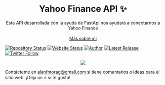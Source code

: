 <!-- PROJECT LOGO -->
<br />
<p align="center">
  <h1 align="center">Yahoo Finance API ✨</h1>

  <p align="center">
    Esta API desarrollada con la ayuda de FastApi nos ayudará a conectarnos a Yahoo Finance
    <br />
    <br />
    <a href="https://alanfmorag.vercel.app/">Más sobre mi</a>
  </p>
</p>

[![Repository Status](https://img.shields.io/badge/Repository%20Status-Maintained-dark%20green.svg?style=for-the-badge)](https://github.com/alanmgg/Mini-portfolio)
[![Website Status](https://img.shields.io/badge/Website%20Status-Online-green?style=for-the-badge)](https://yfinance-api.vercel.app/docs#/)
[![Author](https://img.shields.io/badge/Author-Alan%20Francisco%20Mora%20G-blue.svg?style=for-the-badge)](https://github.com/alanmgg)
[![Latest Release](https://img.shields.io/badge/Latest%20Release-19%20Apr%202023-yellow.svg?style=for-the-badge)](https://github.com/alanmgg/YFinance-API/commits/main)
[![Twitter Follow](https://img.shields.io/twitter/follow/alanmgggg?color=ffcc66&logo=twitter&logoColor=ffffff&style=for-the-badge)](https://twitter.com/alanmgggg)

<p align="center">
  <kbd>
    <img src="yfinance.gif"></img>
  </kbd>
</p>

Contácteme en alanfmorag@gmail.com si tiene comentarios o ideas para el sitio web. ¡Deja un ⭐ si te gusta!

